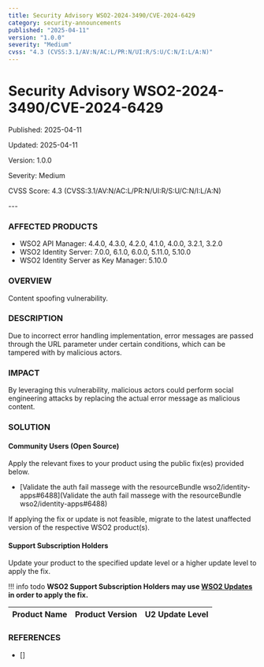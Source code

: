 ```yaml
---
title: Security Advisory WSO2-2024-3490/CVE-2024-6429
category: security-announcements
published: "2025-04-11" 
version: "1.0.0"
severity: "Medium"
cvss: "4.3 (CVSS:3.1/AV:N/AC:L/PR:N/UI:R/S:U/C:N/I:L/A:N)"
---
```


# Security Advisory WSO2-2024-3490/CVE-2024-6429

<p class="doc-info">Published: 2025-04-11</p> 
<p class="doc-info">Updated: 2025-04-11</p>
<p class="doc-info">Version: 1.0.0</p>
<p class="doc-info">Severity: Medium</p>
<p class="doc-info">CVSS Score: 4.3 (CVSS:3.1/AV:N/AC:L/PR:N/UI:R/S:U/C:N/I:L/A:N)</p>
---

### AFFECTED PRODUCTS
* WSO2 API Manager: 4.4.0, 4.3.0, 4.2.0, 4.1.0, 4.0.0, 3.2.1, 3.2.0
* WSO2 Identity Server: 7.0.0, 6.1.0, 6.0.0, 5.11.0, 5.10.0
* WSO2 Identity Server as Key Manager: 5.10.0


### OVERVIEW
Content spoofing vulnerability.


### DESCRIPTION
Due to incorrect error handling implementation, error messages are passed through the URL parameter under certain conditions, which can be tampered with by malicious actors.


### IMPACT
By leveraging this vulnerability, malicious actors could perform social engineering attacks by replacing the actual error message as malicious content.


### SOLUTION

#### Community Users (Open Source)
Apply the relevant fixes to your product using the public fix(es) provided below.

* [Validate the auth fail massege with the resourceBundle wso2/identity-apps#6488](Validate the auth fail massege with the resourceBundle wso2/identity-apps#6488)

If applying the fix or update is not feasible, migrate to the latest unaffected version of the respective WSO2 product(s).


#### Support Subscription Holders

Update your product to the specified update level or a higher update level to apply the fix.

!!! info todo
    **WSO2 Support Subscription Holders may use [WSO2 Updates](https://wso2.com/updates/) in order to apply the fix.**

| Product Name | Product Version | U2 Update Level |
|:------------:|:---------------:|:---------------:|



### REFERENCES
* []

